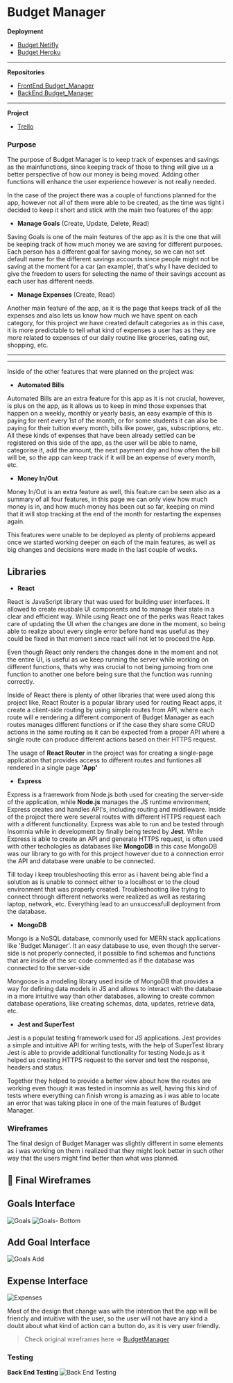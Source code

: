 # Budget Manager 

**Deployment**
- [Budget Netifly](xxx)
- [Budget Heroku](xxx)
---
**Repositories**
- [FrontEnd Budget_Manager](https://github.com/montse-velazquez/Budget)
- [BackEnd Budget_Manager](https://github.com/montse-velazquez/backEnd_budgetManager)
---
**Project**
- [Trello](xxx)

### Purpose 
The purpose of Budget Manager is to keep track of expenses and savings as the mainfunctions, since keeping track of those to thing will give us a better perspective of how our money is being moved. Adding other functions will enhance the user experience however is not really needed. 

In the case of the project there was a couple of functions planned for the app, however not all of them were able to be created, as the time was tight i decided to keep it short and stick with the main two features of the app:
- **Manage Goals** (Create, Update, Delete, Read)

Saving Goals is one of the main features of the app as it is the one that will be keeping track of how much money we are saving for different purposes. Each person has a different goal for saving money, so we can not set default name for the different savings accounts since people might not be saving at the moment for a car (an example), that's why I have decided to give the freedom to users for selecting the name of their savings account as each user has different needs.


- **Manage Expenses** (Create, Read)

Another main feature of the app, as it is the page that keeps track of all the expenses and also lets us know how much we have spent on each category, for this project we have created default categories as in this case, it is more predictable to tell what kind of expenses a user has as they are more related to expenses of our daily routine like groceries, eating out, shopping, etc.

---
---
Inside of the other features that were planned on the project was:
- **Automated Bills**

Automated Bills are an extra feature for this app as it is not crucial, however, is plus on the app, as it allows us to keep in mind those expenses that happen on a weekly, monthly or yearly basis, an easy example of this is paying for rent every 1st of the month, or for some students it can also be paying for their tuition every month, bills like power, gas, subscriptions, etc. All these kinds of expenses that have been already settled can be registered on this side of the app, as the user will be able to name, categorise it, add the amount, the next payment day and how often the bill will be, so the app can keep track if it will be an expense of every month, etc.

- **Money In/Out**

Money In/Out is an extra feature as well, this feature can be seen also as a summary of all four features, in this page we can only view how much money is in, and how much money has been out so far, keeping on mind that it will stop tracking at the end of the month for restarting the expenses again.

This features were unable to be deployed as plenty of problems appeard once we started working deeper on each of the main features, as well as big changes and decisions were made in the last couple of weeks. 

## Libraries 

- **React**

React is JavaScript library that was used for building user interfaces. It allowed to create reusbale UI components and to manage their state in a clear and efficient way. While using React one of the perks was React takes care of updating the UI when the changes are done in the moment, so being able to realize about every single error before hand was useful as they could be fixed in that moment since react will not let to proceed the App. 

Even though React only renders the changes done in the moment and not the entire UI, is useful as we keep running the server while working on different functions, thats why was crucial to not being jumoing from one function to another one before being sure that the function was running correctly. 

Inside of React there is plenty of other libraries that were used along this project like, React Router is a popular library used for routing React apps, it create a client-side routing by using simple routes from API, where each route will e rendering a different component of Budget Manager as each routes manages different functions or if the case they share some CRUD actions in the same routing as it can be expected from a proper API where a single route can produce different actions based on their HTTPS request. 

The usage of **React Router** in the project was for creating a single-page application that provides access to different routes and funtiones all rendered in a single page **'App'** 

- **Express**

Express is a framework from Node.js both used for creating the server-side of the application, while **Node.js** manages the JS runtime environment, Express creates and handles API's, including routing and middleware. Inside of the project there were several routes with different HTTPS request each with a different functionality. Express was able to run and be tested through Insomnia while in development by finally being tested by **Jest**. While Express is able to create an API and generate HTTPS request, is often used with other techologies as databases like **MongoDB** in this case MongoDB was our library to go with for this project however due to a connection error the API and database were unable to be connected. 

Till today i keep troubleshooting this error as i havent being able find a solution as is unable to connect either to a localhost or to the cloud environment that was properly created. Troubleshooting like trying to connect through different networks were realized as well as restaring laptop, network, etc. Everything lead to an unsuccessfull deployment from the database. 

- **MongoDB**

Mongo is a NoSQL database, commonly used for MERN stack applications like 'Budget Manager'. It an easy database to use, even though the server-side is not properly connected, it possible to find schemas and functions that are inside of the src code commented as if the database was connected to the server-side 

Mongoose is a modeling library used inside of MongoDB that provides a way for defining data models in JS and allows to interact with the database in a more intuitive way than other databases, allowing to create common database operations, like creating schemas, data, updates, retrieve data, etc. 

- **Jest and SuperTest**

Jest is a populat testing framework used for JS applications. Jest provides a simple and intuitive API for writing tests, with the help of SuperTest library Jest is able to provide additional functionality for testing Node.js as it helped us creating HTTPS request to the server and test the response, headers and status.

Together they helped to provide a better view about how the routes are working even though it was tested in insomnia as well, having this kind of tests where everything can finish wrong is amazing as i was able to locate an error that was taking place in one of the main features of Budget Manager. 

### Wireframes 
 The final design of Budget Manager was slightly different in some elements as i was working on them i realized that they might look better in such other way that the users might find better than what was planned. 

 ## 📝 Final Wireframes

 Goals Interface
 ---
 ![Goals](./docs/pic2.png)
 ![Goals- Bottom](./docs/pic3.png)

 Add Goal Interface
 ---
 ![Goals Add](./docs/pic4.png)

 Expense Interface
 ---
 ![Expenses](./docs/pic5.png)

Most of the design that change was with the intention that the app will be friencly and intuitive with the user, so the user will not have any kind a doubt about what kind of action can a button do, as it is very user friendly. 

> Check original wireframes here =>  [BudgetManager](https://www.figma.com/file/9aP74PmjvV3k0VeWMFa3Uf/Budget-Manager?type=design&node-id=0%3A1&mode=design&t=oDbpl3CXBj381mnS-1)

### Testing

**Back End Testing**
![Back End Testing](./docs/pic1.png)



